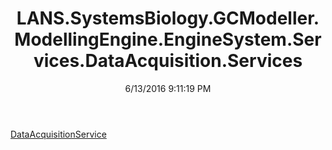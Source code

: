 ﻿---
title: LANS.SystemsBiology.GCModeller.ModellingEngine.EngineSystem.Services.DataAcquisition.Services
date: 6/13/2016 9:11:19 PM
---

[DataAcquisitionService](T-LANS.SystemsBiology.GCModeller.ModellingEngine.EngineSystem.Services.DataAcquisition.Services.DataAcquisitionService.html)
